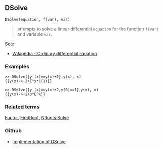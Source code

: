 ## DSolve

```
DSolve(equation, f(var), var)
```
> attempts to solve a linear differential `equation` for the function `f(var)` and variable `var`.

See:  
* [Wikipedia - Ordinary differential equation](https://en.wikipedia.org/wiki/Ordinary_differential_equation)

### Examples

```
>> DSolve({y'(x)==y(x)+2},y(x), x)
{{y(x)->-2+E^x*C(1)}}

>> DSolve({y'(x)==y(x)+2,y(0)==1},y(x), x)
{{y(x)->-2+3*E^x}}
```

### Related terms
[Factor](Factor.md), [FindRoot](FindRoot.md), [NRoots](NRoots.md),[Solve](Solve.md)

### Github

* [Implementation of DSolve](https://github.com/axkr/symja_android_library/blob/master/symja_android_library/matheclipse-core/src/main/java/org/matheclipse/core/reflection/system/DSolve.java#L56) 
